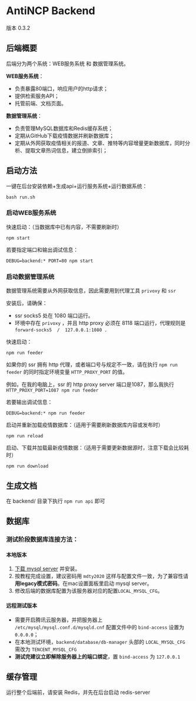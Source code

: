 # AntiNCP Backend

版本 0.3.2

## 后端概要

后端分为两个系统：WEB服务系统 和 数据管理系统。

**WEB服务系统**：
- 负责暴露80端口，响应用户的http请求；
- 提供检索服务API；
- 托管前端、文档页面。

**数据管理系统**：
- 负责管理MySQL数据库和Redis缓存系统；
- 定期从GitHub下载疫情数据并刷新数据库；
- 定期从外网获取疫情相关的报道、文章、推特等内容增量更新数据库，同时分析、提取文章热词信息，建立倒排索引；


## 启动方法

一键在后台安装依赖+生成api+运行服务系统+运行数据系统：

`bash run.sh`

### 启动WEB服务系统

快速启动：（当数据库中已有内容，不需要刷新时）

`npm start`

若要指定端口和输出调试信息：

`DEBUG=backend:* PORT=80 npm start`

### 启动数据管理系统

数据管理系统需要从外网获取信息，因此需要用到代理工具 `privoxy` 和 `ssr`

安装后，请确保：
- ssr socks5 处在 1080 端口运行。
- 环境中存在 `privoxy` ，并且 http proxy 必须在 8118 端口运行，代理规则是 `forward-socks5  /  127.0.0.1:1080 .`

快速启动：

`npm run feeder`

如果你的 ssr 拥有 http 代理，或者端口号与规定不一致，请在执行 `npm run feeder` 的同时指定环境变量 `HTTP_PROXY_PORT` 的值。

例如，在我的电脑上，ssr 的 http proxy server 端口是1087，那么我执行 `HTTP_PROXY_PORT=1087 npm run feeder`

若要输出调试信息：

`DEBUG=backend:* npm run feeder`

启动并重新加载疫情数据库：（适用于需要刷新数据库内容或发布时）

`npm run reload` 

启动、下载并加载最新疫情数据：（适用于需要更新数据源时，注意下载会比较耗时）

`npm run download`

## 生成文档

在 backend/ 目录下执行 `npm run api` 即可

## 数据库

### 测试阶段数据库连接方法：

#### 本地版本

1. [下载 mysql server](https://dev.mysql.com/downloads/file/?id=492745) 并安装。
2. 按教程完成设置，建议密码用 `mdty2020` 这样与配置文件一致，为了兼容性请**用legacy模式密码**。在mac设置面板里启动 mysql server。
3. 修改后端的数据库配置为该服务器对应的配置`LOCAL_MYSQL_CFG`。

#### 远程测试版本

- 需要开启腾讯云服务器，并把服务器上 `/etc/mysql/mysql.conf.d/mysqld.cnf` 配置文件中的 `bind-access` 设置为 `0.0.0.0`；
- 在本地测试环境，`backend/database/db-manager` 头部的 `LOCAL_MYSQL_CFG` 需改为 `TENCENT_MYSQL_CFG`
- **测试完建议立即解除服务器上的端口绑定**，置 `bind-access` 为 `127.0.0.1`

## 缓存管理

运行整个后端前，请安装 Redis，并先在后台启动 redis-server
